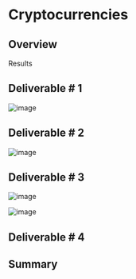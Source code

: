# Cryptocurrencies

## Overview

Results

## Deliverable # 1

![image](https://user-images.githubusercontent.com/94253815/160728652-e2950b8a-80a5-43a5-b31c-567d893a0a2a.png)


## Deliverable # 2

![image](https://user-images.githubusercontent.com/94253815/160728778-d874fd6c-18f5-4b37-9ba7-3893e1eb4f4a.png)


## Deliverable # 3

![image](https://user-images.githubusercontent.com/94253815/160728868-d562c834-cedd-46b6-8e61-82e2523f5e61.png)


![image](https://user-images.githubusercontent.com/94253815/160728934-3bdd76bf-b8e9-45a9-bdce-864a9bc0019c.png)




## Deliverable # 4

## Summary
